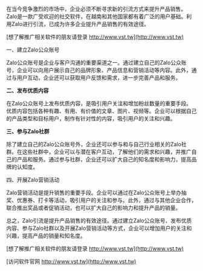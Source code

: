 在当今竞争激烈的市场中，企业必须不断寻求新的引流方式来提升产品销售。Zalo是一款广受欢迎的社交软件，在越南和其他国家都有着广泛的用户基础。利用Zalo进行引流，已成为许多企业提升产品销售的有效途径。

[想了解推广相关软件的朋友请登录 http://www.vst.tw](http://www.vst.tw)

一、建立Zalo公众账号

Zalo公众账号是企业与客户沟通的重要渠道之一。通过建立自己的Zalo公众账号，企业可以向用户展示自己的品牌形象、产品信息和营销活动等内容。此外，通过与用户互动，企业还可以获取用户反馈和需求，进一步完善产品和服务。

**二、发布优质内容**

在Zalo公众账号上发布优质内容，是吸引用户关注和增加粉丝数量的重要手段。优质内容包括各种有趣、有用、有价值的文章、图片、视频等。企业可以根据自己的产品类型和目标用户，制作有针对性的内容，吸引用户的关注和兴趣。

**三、参与Zalo社群**

除了建立自己的Zalo公众账号外，企业还可以参与和与自己行业相关的Zalo社群。在这些社群中，企业可以与潜在客户互动，了解他们的需求和兴趣，并推广自己的产品和服务。通过参与社群，企业还可以扩大自己的知名度和影响力，提高品牌的认知度。

四、开展Zalo营销活动

Zalo营销活动是提升销售的重要手段。企业可以通过在Zalo公众账号上举办抽奖、优惠券、打卡等活动，吸引用户的关注和参与。此外，通过与其他企业合作，联合推出奖品或者促销活动，也可以扩大自己的影响力和提升产品的销量。

总之，Zalo引流是提升产品销售的有效途径。通过建立Zalo公众账号、发布优质内容、参与Zalo社群以及开展Zalo营销活动等方式，企业可以增加用户的关注和兴趣，提高产品的销量和知名度。

[想了解推广相关软件的朋友请登录 http://www.vst.tw](http://www.vst.tw)


[访问软件官网 http://www.vst.tw](http://www.vst.tw)

